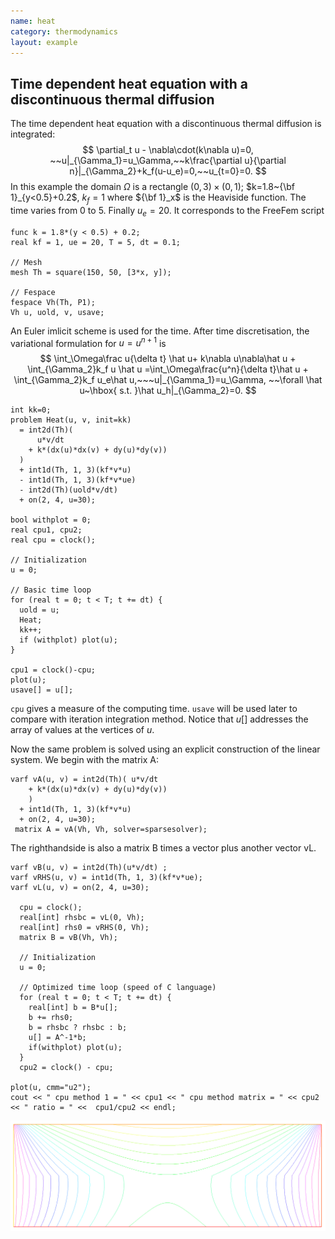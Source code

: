 ```yaml
---
name: heat
category: thermodynamics
layout: example
---
```

## Time dependent heat equation  with a discontinuous thermal diffusion
The time dependent heat equation  with a discontinuous thermal diffusion is integrated:
$$
\partial_t u - \nabla\cdot(k\nabla u)=0, ~~u|_{\Gamma_1}=u_\Gamma,~~k\frac{\partial u}{\partial n}|_{\Gamma_2}+k_f(u-u_e)=0,~~u_{t=0}=0.
$$
In this example the domain $\Omega$ is a rectangle $(0,3)\times(0,1)$; $k=1.8~{\bf 1}_{y<0.5}+0.2$, $k_f=1$ where ${\bf 1}_x$ is the Heaviside function.  The time varies from 0 to 5. Finally $u_e=20$. It corresponds to the FreeFem script
~~~freefem
func k = 1.8*(y < 0.5) + 0.2;
real kf = 1, ue = 20, T = 5, dt = 0.1;

// Mesh
mesh Th = square(150, 50, [3*x, y]);

// Fespace
fespace Vh(Th, P1);
Vh u, uold, v, usave;
~~~
An Euler imlicit scheme is used for the time. After time discretisation, the variational formulation for $u=u^{n+1}$ is
$$
\int_\Omega\frac u{\delta t} \hat u+ k\nabla u\nabla\hat u + \int_{\Gamma_2}k_f u \hat u =\int_\Omega\frac{u^n}{\delta t}\hat u + \int_{\Gamma_2}k_f u_e\hat u,~~~u|_{\Gamma_1}=u_\Gamma,
~~\forall \hat u~\hbox{ s.t. }\hat u_h|_{\Gamma_2}=0.
$$
~~~freefem
int kk=0;
problem Heat(u, v, init=kk)
  = int2d(Th)(
      u*v/dt
    + k*(dx(u)*dx(v) + dy(u)*dy(v))
  )
  + int1d(Th, 1, 3)(kf*v*u)
  - int1d(Th, 1, 3)(kf*v*ue)
  - int2d(Th)(uold*v/dt)
  + on(2, 4, u=30);

bool withplot = 0;
real cpu1, cpu2;
real cpu = clock();

// Initialization
u = 0;

// Basic time loop
for (real t = 0; t < T; t += dt) {
  uold = u;
  Heat;
  kk++;
  if (withplot) plot(u);
}

cpu1 = clock()-cpu;
plot(u);
usave[] = u[];
~~~
$\texttt{cpu}$ gives a measure of the computing time. $\texttt{usave}$ will be used later to compare with iteration integration method.  Notice that $u[]$ addresses the array of values at the vertices of $u$.

Now the same problem is solved using an explicit construction of the linear system.  We begin with the matrix A:
~~~freefem
varf vA(u, v) = int2d(Th)( u*v/dt
    + k*(dx(u)*dx(v) + dy(u)*dy(v))
    )
  + int1d(Th, 1, 3)(kf*v*u)
  + on(2, 4, u=30);
 matrix A = vA(Vh, Vh, solver=sparsesolver);
~~~
The righthandside is also a matrix B times a vector plus another vector vL.
~~~freefem
varf vB(u, v) = int2d(Th)(u*v/dt) ;
varf vRHS(u, v) = int1d(Th, 1, 3)(kf*v*ue);
varf vL(u, v) = on(2, 4, u=30);

  cpu = clock();
  real[int] rhsbc = vL(0, Vh);
  real[int] rhs0 = vRHS(0, Vh);
  matrix B = vB(Vh, Vh);

  // Initialization
  u = 0;

  // Optimized time loop (speed of C language)
  for (real t = 0; t < T; t += dt) {
    real[int] b = B*u[];
    b += rhs0;
    b = rhsbc ? rhsbc : b;
    u[] = A^-1*b;
    if(withplot) plot(u);
  }
  cpu2 = clock() - cpu;

plot(u, cmm="u2");
cout << " cpu method 1 = " << cpu1 << " cpu method matrix = " << cpu2 << " ratio = " <<  cpu1/cpu2 << endl;
~~~
![](https://raw.githubusercontent.com/FreeFem/FreeFem-markdown-figures/main/examples/examples/Heat/solution.png)
